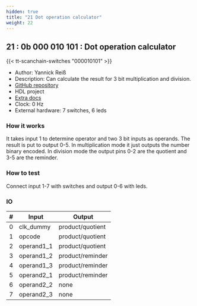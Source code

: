 ```yaml
---
hidden: true
title: "21 Dot operation calculator"
weight: 22
---
```


## 21 : 0b 000 010 101 : Dot operation calculator

{{< tt-scanchain-switches "000010101" >}}

* Author: Yannick Reiß
* Description: Can calculate the result for 3 bit multiplication and division.
* [GitHub repository](https://github.com/yannickreiss/TT3_dot_op)
* HDL project
* [Extra docs]()
* Clock: 0 Hz
* External hardware: 7 switches, 6 leds



### How it works

It takes input 1 to determine operator and two 3 bit inputs as operands. The result is put to output 0-5.
In multiplication mode it just outputs the number binary encoded.
In division mode the output pins 0-2 are the quotient and 3-5 are the reminder.


### How to test

Connect input 1-7 with switches and output 0-6 with leds.


### IO

| # | Input        | Output       |
|---|--------------|--------------|
| 0 | clk_dummy  | product/quotient |
| 1 | opcode  | product/quotient |
| 2 | operand1_1  | product/quotient |
| 3 | operand1_2  | product/reminder |
| 4 | operand1_3  | product/reminder |
| 5 | operand2_1  | product/reminder |
| 6 | operand2_2  | none |
| 7 | operand2_3  | none |

